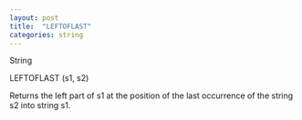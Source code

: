 ```yaml
---
layout: post
title:  "LEFTOFLAST"
categories: string
---
```

String

LEFTOFLAST (s1, s2)

Returns the left part of s1 at the position of the last occurrence of the string s2 into string s1.


